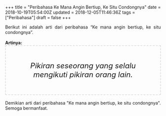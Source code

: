 +++
title = "Peribahasa Ke Mana Angin Bertiup, Ke Situ Condongnya"
date = 2018-10-19T05:54:00Z
updated = 2018-12-05T11:46:36Z
tags = ["Peribahasa"]
draft = false
+++

<div dir="ltr" style="text-align: left;" trbidi="on"><div style="text-align: justify;">Berikut ini adalah arti dari peribahasa “Ke mana angin bertiup, ke situ condongnya”.</div><br /><div style="text-align: justify;"><b>Artinya:</b></div><div style="border: 2px dashed #ddd; font-size: 24px; height: auto; margin: 0 auto; padding: 50px; text-align: center; width: auto;"><i>Pikiran seseorang yang selalu mengikuti pikiran orang lain.</i></div><div style="text-align: justify;"><br /></div><div style="text-align: justify;">Demikian arti dari peribahasa "Ke mana angin bertiup, ke situ condongnya". Semoga bermanfaat.</div></div>
